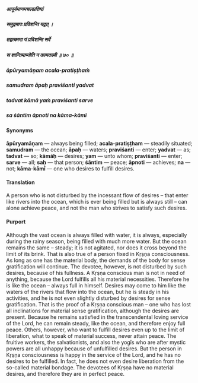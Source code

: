 ##### आपूर्यमाणमचलप्रतिष्ठं
##### समुद्रमापः प्रविशन्ति यद्वत् ।
##### तद्वत्कामा यं प्रविशन्ति सर्वे
##### स शान्तिमाप्नोति न कामकामी ॥ ७० ॥

##### āpūryamāṇam acala-pratiṣṭhaṁ
##### samudram āpaḥ praviśanti yadvat
##### tadvat kāmā yaṁ praviśanti sarve
##### sa śāntim āpnoti na kāma-kāmī

#### Synonyms

**āpūryamāṇam** — always being filled; **acala**-**pratiṣṭham** — steadily situated; **samudram** — the ocean; **āpaḥ** — waters; **praviśanti** — enter; **yadvat** — as; **tadvat** — so; **kāmāḥ** — desires; **yam** — unto whom; **praviśanti** — enter; **sarve** — all; **saḥ** — that person; **śāntim** — peace; **āpnoti** — achieves; **na** — not; **kāma**-**kāmī** — one who desires to fulfill desires.

#### Translation

A person who is not disturbed by the incessant flow of desires – that enter like rivers into the ocean, which is ever being filled but is always still – can alone achieve peace, and not the man who strives to satisfy such desires.

#### Purport

Although the vast ocean is always filled with water, it is always, especially during the rainy season, being filled with much more water. But the ocean remains the same – steady; it is not agitated, nor does it cross beyond the limit of its brink. That is also true of a person fixed in Kṛṣṇa consciousness. As long as one has the material body, the demands of the body for sense gratification will continue. The devotee, however, is not disturbed by such desires, because of his fullness. A Kṛṣṇa conscious man is not in need of anything, because the Lord fulfills all his material necessities. Therefore he is like the ocean – always full in himself. Desires may come to him like the waters of the rivers that flow into the ocean, but he is steady in his activities, and he is not even slightly disturbed by desires for sense gratification. That is the proof of a Kṛṣṇa conscious man – one who has lost all inclinations for material sense gratification, although the desires are present. Because he remains satisfied in the transcendental loving service of the Lord, he can remain steady, like the ocean, and therefore enjoy full peace. Others, however, who want to fulfill desires even up to the limit of liberation, what to speak of material success, never attain peace. The fruitive workers, the salvationists, and also the yogīs who are after mystic powers are all unhappy because of unfulfilled desires. But the person in Kṛṣṇa consciousness is happy in the service of the Lord, and he has no desires to be fulfilled. In fact, he does not even desire liberation from the so-called material bondage. The devotees of Kṛṣṇa have no material desires, and therefore they are in perfect peace.